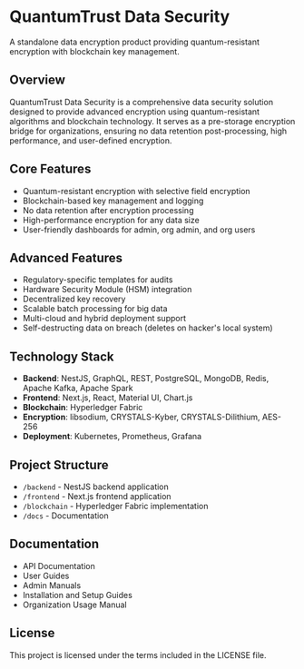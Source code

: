 # QuantumTrust Data Security

A standalone data encryption product providing quantum-resistant encryption with blockchain key management.

## Overview

QuantumTrust Data Security is a comprehensive data security solution designed to provide advanced encryption using quantum-resistant algorithms and blockchain technology. It serves as a pre-storage encryption bridge for organizations, ensuring no data retention post-processing, high performance, and user-defined encryption.

## Core Features

- Quantum-resistant encryption with selective field encryption
- Blockchain-based key management and logging
- No data retention after encryption processing
- High-performance encryption for any data size
- User-friendly dashboards for admin, org admin, and org users

## Advanced Features

- Regulatory-specific templates for audits
- Hardware Security Module (HSM) integration
- Decentralized key recovery
- Scalable batch processing for big data
- Multi-cloud and hybrid deployment support
- Self-destructing data on breach (deletes on hacker's local system)

## Technology Stack

- **Backend**: NestJS, GraphQL, REST, PostgreSQL, MongoDB, Redis, Apache Kafka, Apache Spark
- **Frontend**: Next.js, React, Material UI, Chart.js
- **Blockchain**: Hyperledger Fabric
- **Encryption**: libsodium, CRYSTALS-Kyber, CRYSTALS-Dilithium, AES-256
- **Deployment**: Kubernetes, Prometheus, Grafana

## Project Structure

- `/backend` - NestJS backend application
- `/frontend` - Next.js frontend application
- `/blockchain` - Hyperledger Fabric implementation
- `/docs` - Documentation

## Documentation

- API Documentation
- User Guides
- Admin Manuals
- Installation and Setup Guides
- Organization Usage Manual

## License

This project is licensed under the terms included in the LICENSE file.
